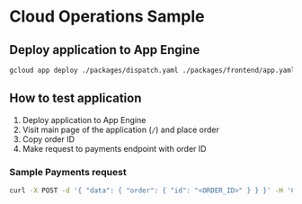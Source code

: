 # Cloud Operations Sample

## Deploy application to App Engine

```bash
gcloud app deploy ./packages/dispatch.yaml ./packages/frontend/app.yaml ./packages/orders/app.yaml ./packages/payments/app.yaml
```

## How to test application

1. Deploy application to App Engine
1. Visit main page of the application (`/`) and place order
1. Copy order ID
1. Make request to payments endpoint with order ID

### Sample Payments request

```bash
curl -X POST -d '{ "data": { "order": { "id": "<ORDER_ID>" } } }' -H 'Content-type: application/json' <APP_ENGINE_URL>/payments/
```
